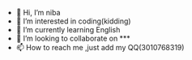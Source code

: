 - 👋 Hi, I’m niba
- 👀 I’m interested in coding(kidding)
- 🌱 I’m currently learning English
- 💞️ I’m looking to collaborate on ***
- 📫 How to reach me ,just add my QQ(3010768319)

<!---
Ding20011214/Ding20011214 is a ✨ special ✨ repository because its `README.md` (this file) appears on your GitHub profile.
You can click the Preview link to take a look at your changes.
--->
